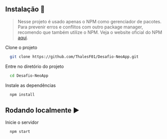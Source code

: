 ## Instalação 🔽
> Nesse projeto é usado apenas o NPM como gerenciador de pacotes. Para prevenir erros e conflitos com outro package manager, recomendo que também utilize o NPM. Veja o website oficial do NPM [aqui](https://www.npmjs.com).

Clone o projeto

```bash
  git clone https://github.com/ThalesF01/Desafio-NeoApp.git
```

Entre no diretório do projeto

```bash
  cd Desafio-NeoApp
```

Instale as dependências

```bash
  npm install
```

## Rodando localmente ▶

Inicie o servidor

```bash
  npm start
```
